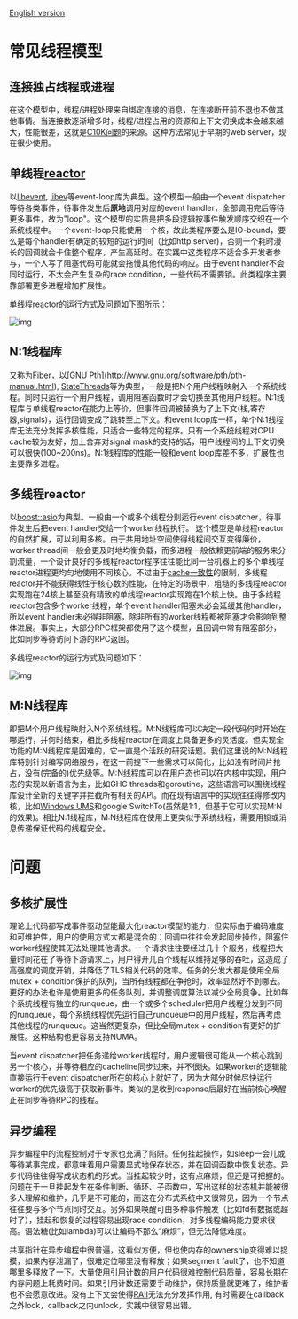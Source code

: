 [English version](../en/threading_overview.md)

# 常见线程模型

## 连接独占线程或进程

在这个模型中，线程/进程处理来自绑定连接的消息，在连接断开前不退也不做其他事情。当连接数逐渐增多时，线程/进程占用的资源和上下文切换成本会越来越大，性能很差，这就是[C10K问题](http://en.wikipedia.org/wiki/C10k_problem)的来源。这种方法常见于早期的web server，现在很少使用。

## 单线程[reactor](http://en.wikipedia.org/wiki/Reactor_pattern)

以[libevent](http://libevent.org/), [libev](http://software.schmorp.de/pkg/libev.html)等event-loop库为典型。这个模型一般由一个event dispatcher等待各类事件，待事件发生后**原地**调用对应的event handler，全部调用完后等待更多事件，故为"loop"。这个模型的实质是把多段逻辑按事件触发顺序交织在一个系统线程中。一个event-loop只能使用一个核，故此类程序要么是IO-bound，要么是每个handler有确定的较短的运行时间（比如http server)，否则一个耗时漫长的回调就会卡住整个程序，产生高延时。在实践中这类程序不适合多开发者参与，一个人写了阻塞代码可能就会拖慢其他代码的响应。由于event handler不会同时运行，不太会产生复杂的race condition，一些代码不需要锁。此类程序主要靠部署更多进程增加扩展性。

单线程reactor的运行方式及问题如下图所示：

![img](../images/threading_overview_1.png)

## N:1线程库

又称为[Fiber](http://en.wikipedia.org/wiki/Fiber_(computer_science))，以[GNU Pth](http://www.gnu.org/software/pth/pth-manual.html), [StateThreads](http://state-threads.sourceforge.net/index.html)等为典型，一般是把N个用户线程映射入一个系统线程。同时只运行一个用户线程，调用阻塞函数时才会切换至其他用户线程。N:1线程库与单线程reactor在能力上等价，但事件回调被替换为了上下文(栈,寄存器,signals)，运行回调变成了跳转至上下文。和event loop库一样，单个N:1线程库无法充分发挥多核性能，只适合一些特定的程序。只有一个系统线程对CPU cache较为友好，加上舍弃对signal mask的支持的话，用户线程间的上下文切换可以很快(100~200ns)。N:1线程库的性能一般和event loop库差不多，扩展性也主要靠多进程。

## 多线程reactor

以[boost::asio](http://www.boost.org/doc/libs/1_56_0/doc/html/boost_asio.html)为典型。一般由一个或多个线程分别运行event dispatcher，待事件发生后把event handler交给一个worker线程执行。 这个模型是单线程reactor的自然扩展，可以利用多核。由于共用地址空间使得线程间交互变得廉价，worker thread间一般会更及时地均衡负载，而多进程一般依赖更前端的服务来分割流量，一个设计良好的多线程reactor程序往往能比同一台机器上的多个单线程reactor进程更均匀地使用不同核心。不过由于[cache一致性](atomic_instructions.md#cacheline)的限制，多线程reactor并不能获得线性于核心数的性能，在特定的场景中，粗糙的多线程reactor实现跑在24核上甚至没有精致的单线程reactor实现跑在1个核上快。由于多线程reactor包含多个worker线程，单个event handler阻塞未必会延缓其他handler，所以event handler未必得非阻塞，除非所有的worker线程都被阻塞才会影响到整体进展。事实上，大部分RPC框架都使用了这个模型，且回调中常有阻塞部分，比如同步等待访问下游的RPC返回。

多线程reactor的运行方式及问题如下：

![img](../images/threading_overview_2.png)

## M:N线程库

即把M个用户线程映射入N个系统线程。M:N线程库可以决定一段代码何时开始在哪运行，并何时结束，相比多线程reactor在调度上具备更多的灵活度。但实现全功能的M:N线程库是困难的，它一直是个活跃的研究话题。我们这里说的M:N线程库特别针对编写网络服务，在这一前提下一些需求可以简化，比如没有时间片抢占，没有(完备的)优先级等。M:N线程库可以在用户态也可以在内核中实现，用户态的实现以新语言为主，比如GHC threads和goroutine，这些语言可以围绕线程库设计全新的关键字并拦截所有相关的API。而在现有语言中的实现往往得修改内核，比如[Windows UMS](https://msdn.microsoft.com/en-us/library/windows/desktop/dd627187(v=vs.85).aspx)和google SwitchTo(虽然是1:1，但基于它可以实现M:N的效果)。相比N:1线程库，M:N线程库在使用上更类似于系统线程，需要用锁或消息传递保证代码的线程安全。

# 问题

## 多核扩展性

理论上代码都写成事件驱动型能最大化reactor模型的能力，但实际由于编码难度和可维护性，用户的使用方式大都是混合的：回调中往往会发起同步操作，阻塞住worker线程使其无法处理其他请求。一个请求往往要经过几十个服务，线程把大量时间花在了等待下游请求上，用户得开几百个线程以维持足够的吞吐，这造成了高强度的调度开销，并降低了TLS相关代码的效率。任务的分发大都是使用全局mutex + condition保护的队列，当所有线程都在争抢时，效率显然好不到哪去。更好的办法也许是使用更多的任务队列，并调整调度算法以减少全局竞争。比如每个系统线程有独立的runqueue，由一个或多个scheduler把用户线程分发到不同的runqueue，每个系统线程优先运行自己runqueue中的用户线程，然后再考虑其他线程的runqueue。这当然更复杂，但比全局mutex + condition有更好的扩展性。这种结构也更容易支持NUMA。

当event dispatcher把任务递给worker线程时，用户逻辑很可能从一个核心跳到另一个核心，并等待相应的cacheline同步过来，并不很快。如果worker的逻辑能直接运行于event dispatcher所在的核心上就好了，因为大部分时候尽快运行worker的优先级高于获取新事件。类似的是收到response后最好在当前核心唤醒正在同步等待RPC的线程。

## 异步编程

异步编程中的流程控制对于专家也充满了陷阱。任何挂起操作，如sleep一会儿或等待某事完成，都意味着用户需要显式地保存状态，并在回调函数中恢复状态。异步代码往往得写成状态机的形式。当挂起较少时，这有点麻烦，但还是可把握的。问题在于一旦挂起发生在条件判断、循环、子函数中，写出这样的状态机并能被很多人理解和维护，几乎是不可能的，而这在分布式系统中又很常见，因为一个节点往往要与多个节点同时交互。另外如果唤醒可由多种事件触发（比如fd有数据或超时了），挂起和恢复的过程容易出现race condition，对多线程编码能力要求很高。语法糖(比如lambda)可以让编码不那么“麻烦”，但无法降低难度。

共享指针在异步编程中很普遍，这看似方便，但也使内存的ownership变得难以捉摸，如果内存泄漏了，很难定位哪里没有释放；如果segment fault了，也不知道哪里多释放了一下。大量使用引用计数的用户代码很难控制代码质量，容易长期在内存问题上耗费时间。如果引用计数还需要手动维护，保持质量就更难了，维护者也不会愿意改进。没有上下文会使得[RAII](http://en.wikipedia.org/wiki/Resource_Acquisition_Is_Initialization)无法充分发挥作用, 有时需要在callback之外lock，callback之内unlock，实践中很容易出错。

